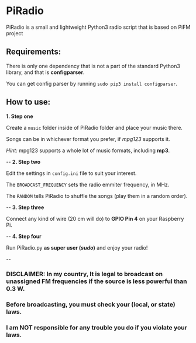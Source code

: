 # PiRadio
PiRadio is a small and lightweight Python3 radio script that is based on PiFM project

## Requirements:
There is only one dependency that is not a part of the standard Python3 library, and 
that is **configparser**.

You can get config parser by running `sudo pip3 install configparser`.


## How to use:

**1. Step one**

Create a `music` folder inside of PiRadio folder and place your music there.

Songs can be in whichever format you prefer, if *mpg123* supports it.
&nbsp;

*Hint:* mpg123 supports a whole lot of music formats, including **mp3**.

--
**2. Step two**

Edit the settings in `config.ini` file to suit your interest.

The `BROADCAST_FREQUENCY` sets the radio emmiter frequency, in MHz.

The `RANDOM` tells PiRadio to shuffle the songs (play them in a random order).

--
**3. Step three**

Connect any kind of wire (20 cm will do) to **GPIO Pin 4** on your Raspberry Pi.

--
**4. Step four**

Run PiRadio.py **as super user (*sudo*)** and enjoy your radio!

--
### DISCLAIMER: In my country, It is legal to broadcast on unassigned FM frequencies if the source is less powerful than 0.3 W.
### Before broadcasting, you must check your (local, or state) laws.
### I am NOT responsible for any trouble you do if you violate your laws.
